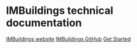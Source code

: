 # IMBuildings technical documentation

[IMBuildings website](https://www.imbuildings.com)
[IMBuildings GitHub]( https://github.com/IMBUILDINGS)
[Get Started](#start-here)
